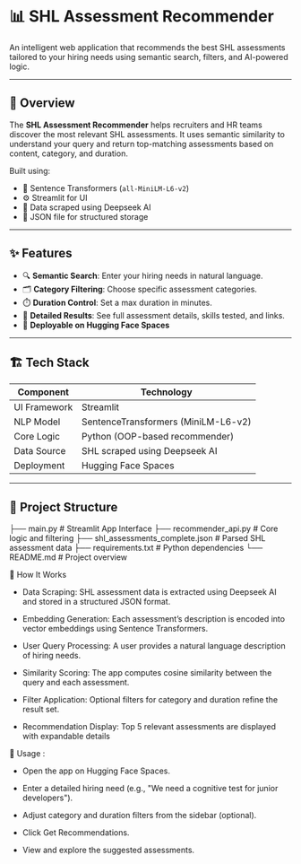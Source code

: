 
# 📊 SHL Assessment Recommender

An intelligent web application that recommends the best SHL assessments tailored to your hiring needs using semantic search, filters, and AI-powered logic.

---

## 🧠 Overview

The **SHL Assessment Recommender** helps recruiters and HR teams discover the most relevant SHL assessments. It uses semantic similarity to understand your query and return top-matching assessments based on content, category, and duration.

Built using:
- 🧠 Sentence Transformers (`all-MiniLM-L6-v2`)
- ⚙️ Streamlit for UI
- 🤖 Data scraped using Deepseek AI
- 📁 JSON file for structured storage

---

## ✨ Features

- 🔍 **Semantic Search**: Enter your hiring needs in natural language.
- 🗂️ **Category Filtering**: Choose specific assessment categories.
- ⏱️ **Duration Control**: Set a max duration in minutes.
- 📄 **Detailed Results**: See full assessment details, skills tested, and links.
- 🚀 **Deployable on Hugging Face Spaces**

---

## 🏗️ Tech Stack

| Component       | Technology                          |
|----------------|--------------------------------------|
| UI Framework    | Streamlit                           |
| NLP Model       | SentenceTransformers (MiniLM-L6-v2) |
| Core Logic      | Python (OOP-based recommender)      |
| Data Source     | SHL scraped using Deepseek AI       |
| Deployment      | Hugging Face Spaces                 |

---

## 📁 Project Structure

├── main.py                   # Streamlit App Interface
├── recommender_api.py        # Core logic and filtering
├── shl_assessments_complete.json  # Parsed SHL assessment data
├── requirements.txt          # Python dependencies
└── README.md                 # Project overview


🔎 How It Works
- Data Scraping: SHL assessment data is extracted using Deepseek AI and stored in a structured JSON format.

- Embedding Generation: Each assessment’s description is encoded into vector embeddings using Sentence Transformers.

- User Query Processing: A user provides a natural language description of hiring needs.

- Similarity Scoring: The app computes cosine similarity between the query and each assessment.

- Filter Application: Optional filters for category and duration refine the result set.

- Recommendation Display: Top 5 relevant assessments are displayed with expandable details

🚀 Usage :
- Open the app on Hugging Face Spaces.

- Enter a detailed hiring need (e.g., "We need a cognitive test for junior developers").

- Adjust category and duration filters from the sidebar (optional).

- Click Get Recommendations.

- View and explore the suggested assessments.
